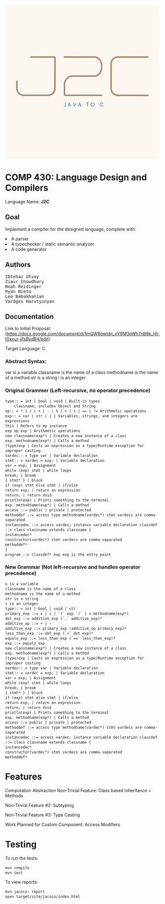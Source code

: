 ![Logo](images/J2Clogo.png)


# COMP 430: Language Design and Compilers

Language Name: <b>J2C</b>

## Goal

Implement a compiler for the designed language, complete with:

<li>A parser</li>
<li>A typechecker / static semantic analyzer</li>
<li>A code generator</li>

## Authors
<pre>
Ibtehaz Utsay
Ziaur Chowdhury
Noah Reidinger
Ryan Nieto
Leo Babakhanian
Vardges Harutyunyan
</pre>

## Documentation

Link to Initial Proposal: (<https://docs.google.com/document/d/1mQWRqwIdn_nY9M3pWh7nB8k_Ht-t0xxur-jjfsBvdB4/edit>)

Target Language: C

<h3>Abstract Syntax:</h3>
var is a variable
classname is the name of a class
methodname is the name of a method
str is a string
i is an integer

### Original Grammer (Left-recursive, no operator precedence)
```
type:: = int | bool | void | Built-in types
    classname; includes Object and String
op:: = * | / | + | - | % | < | > | == | != Arithmetic operations
exp:: = var | str | i | Variables, strings, and integers are expressions
this | Refers to my instance
exp op exp | Arithmetic operations
new classname(exp*) | Creates a new instance of a class
exp. methodname(exp*) | Calls a method
(type)exp | Casts an expression as a type/Runtime exception for improper casting
vardec:: = type var | Variable declaration
stmt:: = vardec = exp; | Variable declaration
var = exp; | Assignment
while (exp) stmt | while loops
break; | break
{ stmt* } | block
if (exp) stmt else stmt | if/else
return exp; | return an expression
return; | return Void
println(exp) | Prints something to the terminal
exp. methodname(exp*) | Calls a method
access ::= public | private | protected
methoddef ::= access type methodname(vardec*) stmt vardecs are comma-separated 
instancedec ::= access vardec; instance variable declaration classdef ::= class classname extends classname {
instancedec* 
constructor(vardec*) stmt vardecs are comma-separated 
methoddef*
} 
program ::= classdef* exp exp is the entry point

```
### New Grammar (Not left-recursive and handles operator precedence)
```
x is a variable
classname is the name of a class
methodname is the name of a method
str is a string
i is an integer
type:: = int | bool | void | str
primary_exp ::= x | i | `(` exp `)` | x.methodname(exp*)
dot_exp ::= additive_exp (`.` additive_exp)*
additive_op ::= + | -
additive_exp ::= primary_exp (additive_op primary_exp)*
less_than_exp ::= dot_exp (`<` dot_exp)*
equals_exp ::= less_than_exp (`==` less_than_exp)*
exp ::= equals_exp
new classname(exp*) | Creates a new instance of a class
exp. methodname(exp*) | Calls a method
(type)exp | Casts an expression as a type/Runtime exception for improper casting
vardec:: = type var | Variable declaration
stmt:: = vardec = exp; | Variable declaration
var = exp; | Assignment
while (exp) stmt | while loops
break; | break
{ stmt* } | block
if (exp) stmt else stmt | if/else
return exp; | return an expression
return; | return Void
println(exp) | Prints something to the terminal
exp. methodname(exp*) | Calls a method
access ::= public | private | protected
methoddef ::= access type methodname(vardec*) stmt vardecs are comma-separated 
instancedec ::= access vardec; instance variable declaration classdef ::= class classname extends classname {
instancedec* 
constructor(vardec*) stmt vardecs are comma-separated 
methoddef*
```

# Features

Computation Abstraction Non-Trivial Feature: Class based inheritance + Methods

Non-Trivial Feature #2: Subtyping

Non-Trivial Feature #3: Type Casting

Work Planned for Custom Component: Access Modifiers

# Testing

To run the tests:

```
mvn compile
mvn test
```
To view reports: 
```
mvn jacoco: report
open target/site/jacoco/index.html
```
